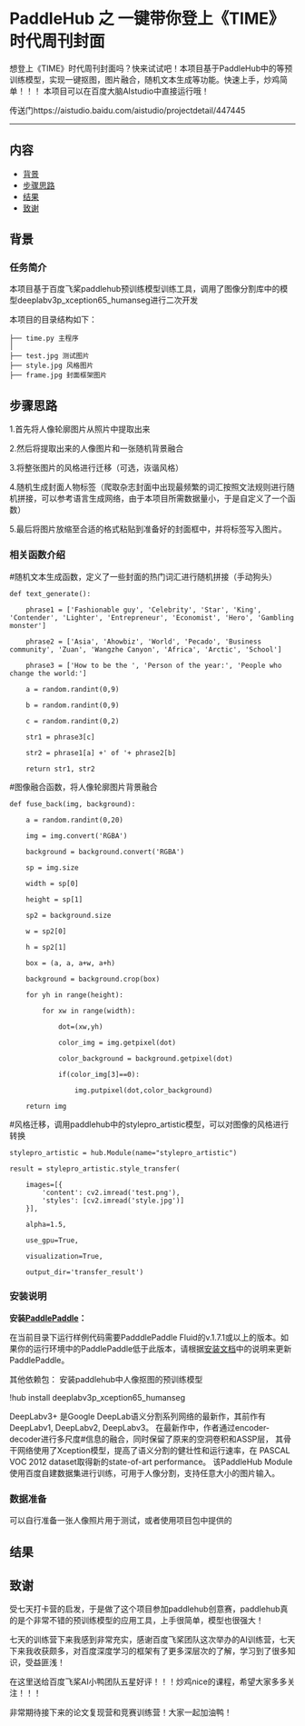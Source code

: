 # PaddleHub 之 一键带你登上《TIME》时代周刊封面

想登上《TIME》时代周刊封面吗？快来试试吧！本项目基于PaddleHub中的等预训练模型，实现一键抠图，图片融合，随机文本生成等功能。快速上手，炒鸡简单！！！
本项目可以在百度大脑AIstudio中直接运行哦！

传送门https://aistudio.baidu.com/aistudio/projectdetail/447445

---
## 内容

- [背景](#背景)
- [步骤思路](#步骤思路)
- [结果](#结果)
- [致谢](#致谢)

## 背景

### 任务简介

本项目基于百度飞桨paddlehub预训练模型训练工具，调用了图像分割库中的模型deeplabv3p_xception65_humanseg进行二次开发

本项目的目录结构如下：
```
├── time.py 主程序
│ 
├── test.jpg 测试图片
├── style.jpg 风格图片
├── frame.jpg 封面框架图片

```



## 步骤思路

1.首先将人像轮廓图片从照片中提取出来

2.然后将提取出来的人像图片和一张随机背景融合

3.将整张图片的风格进行迁移（可选，诙谐风格）

4.随机生成封面人物标签（爬取杂志封面中出现最频繁的词汇按照文法规则进行随机拼接，可以参考语言生成网络，由于本项目所需数据量小，于是自定义了一个函数）

5.最后将图片放缩至合适的格式粘贴到准备好的封面框中，并将标签写入图片。

### 相关函数介绍

#随机文本生成函数，定义了一些封面的热门词汇进行随机拼接（手动狗头）


    def text_generate():

        phrase1 = ['Fashionable guy', 'Celebrity', 'Star', 'King', 'Contender', 'Lighter', 'Entrepreneur', 'Economist', 'Hero', 'Gambling monster']

        phrase2 = ['Asia', 'Ahowbiz', 'World', 'Pecado', 'Business community', 'Zuan', 'Wangzhe Canyon', 'Africa', 'Arctic', 'School']

        phrase3 = ['How to be the ', 'Person of the year:', 'People who change the world:']

        a = random.randint(0,9)

        b = random.randint(0,9)

        c = random.randint(0,2)

        str1 = phrase3[c] 

        str2 = phrase1[a] +' of '+ phrase2[b]

        return str1, str2

#图像融合函数，将人像轮廓图片背景融合

    def fuse_back(img, background):

        a = random.randint(0,20)
            
        img = img.convert('RGBA')

        background = background.convert('RGBA')

        sp = img.size

        width = sp[0]

        height = sp[1]

        sp2 = background.size
        
        w = sp2[0]

        h = sp2[1]

        box = (a, a, a+w, a+h)

        background = background.crop(box)

        for yh in range(height):

            for xw in range(width):

                dot=(xw,yh)

                color_img = img.getpixel(dot)

                color_background = background.getpixel(dot)

                if(color_img[3]==0):

                    img.putpixel(dot,color_background)

        return img
    
#风格迁移，调用paddlehub中的stylepro_artistic模型，可以对图像的风格进行转换

    stylepro_artistic = hub.Module(name="stylepro_artistic")

    result = stylepro_artistic.style_transfer(
    
        images=[{
            'content': cv2.imread('test.png'),
            'styles': [cv2.imread('style.jpg')]
        }], 

        alpha=1.5,

        use_gpu=True,

        visualization=True,

        output_dir='transfer_result')
    
### 安装说明
**安装[PaddlePaddle](https://github.com/PaddlePaddle/Paddle)：**

在当前目录下运行样例代码需要PadddlePaddle Fluid的v.1.7.1或以上的版本。如果你的运行环境中的PaddlePaddle低于此版本，请根据[安装文档](https://www.paddlepaddle.org.cn/documentation/docs/zh/1.5/beginners_guide/install/index_cn.html)中的说明来更新PaddlePaddle。

其他依赖包：
安装paddlehub中人像抠图的预训练模型

!hub install deeplabv3p_xception65_humanseg

DeepLabv3+ 是Google DeepLab语义分割系列网络的最新作，其前作有 DeepLabv1, DeepLabv2, DeepLabv3。
在最新作中，作者通过encoder-decoder进行多尺度#信息的融合，同时保留了原来的空洞卷积和ASSP层， 
其骨干网络使用了Xception模型，提高了语义分割的健壮性和运行速率，在 PASCAL VOC 2012 dataset取得新的state-of-art performance。
该PaddleHub Module使用百度自建数据集进行训练，可用于人像分割，支持任意大小的图片输入。


### 数据准备
可以自行准备一张人像照片用于测试，或者使用项目包中提供的

## 结果

## 致谢

受七天打卡营的启发，于是做了这个项目参加paddlehub创意赛，paddlehub真的是个非常不错的预训练模型的应用工具，上手很简单，模型也很强大！

七天的训练营下来我感到非常充实，感谢百度飞桨团队这次举办的AI训练营，七天下来我收获颇多，对百度深度学习的框架有了更多深层次的了解，学习到了很多知识，受益匪浅！

在这里送给百度飞桨AI小鸭团队五星好评！！！炒鸡nice的课程，希望大家多多关注！！！

非常期待接下来的论文复现营和竞赛训练营！大家一起加油鸭！

